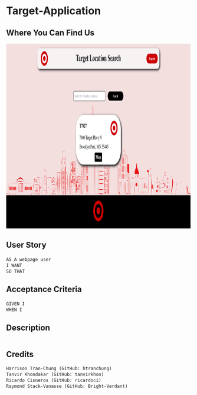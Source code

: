 # Target-Application

## Where You Can Find Us


<img src="./Home.png" width="500" height="500"> 

## User Story
```
AS A webpage user 
I WANT 
SO THAT 
```

## Acceptance Criteria
```
GIVEN I 
WHEN I 
```

## Description
```

```

## Credits
```
Harrison Tran-Chung (GitHub: htranchung)
Tanvir Khondakar (GitHub: tanvirkhon)
Ricardo Cisneros (GitHub: ricardoci)
Raymond Stack-Vanasse (GitHub: Bright-Verdant)
```

